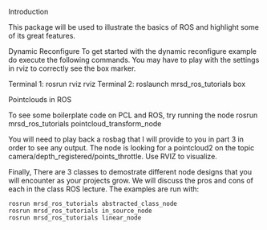 Introduction

This package will be used to illustrate the basics of ROS and highlight some of its great features.

Dynamic Reconfigure
To get started with the dynamic reconfigure example do execute the following commands. You may have to 
play with the settings in rviz to correctly see the box marker.

Terminal 1:
	rosrun rviz rviz
Terminal 2:
	roslaunch mrsd_ros_tutorials box



Pointclouds in ROS

To see some boilerplate code on PCL and ROS, try running the node
	rosrun mrsd_ros_tutorials pointcloud_transform_node

You will need to play back a rosbag that I will provide to you in part 3 in order to see any output. The node is looking for a pointcloud2 on the topic camera/depth_registered/points_throttle. 
Use RVIZ to visualize.


Finally, There are 3 classes to demostrate different node designs that you will encounter as your projects grow.  We will discuss the pros and cons
of each in the class ROS lecture.  The examples are run with:
	
	rosrun mrsd_ros_tutorials abstracted_class_node
	rosrun mrsd_ros_tutorials in_source_node
	rosrun mrsd_ros_tutorials linear_node